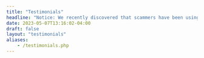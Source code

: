 ```yaml
---
title: "Testimonials"
headline: "Notice: We recently discovered that scammers have been using our company’s name and logo. Please always text us at our official phone number: 416-839-2782."
date: 2023-05-07T13:16:02-04:00
draft: false
layout: "testimonials"
aliases:
    - /testimonials.php
---
```


